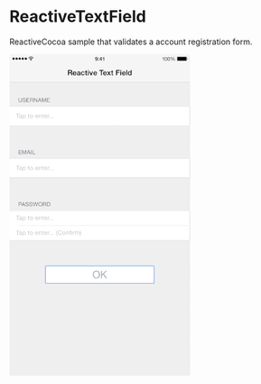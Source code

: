 ReactiveTextField
=================

ReactiveCocoa sample that validates a account registration form.

![Demo](Assets/ReactiveTextFieldDemo.gif)
